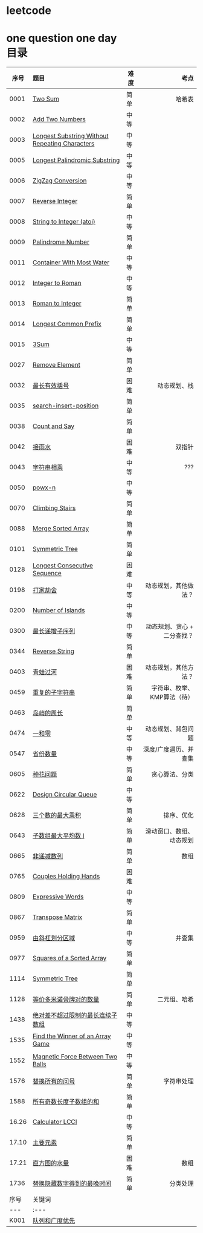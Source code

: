 # leetcode
one question one day <br>
目录
====
序号|题目|难度|考点
---|:---|---|---:
0001|[Two Sum](https://github.com/hey-monster/leetcode/issues/38)|简单|哈希表
0002|[Add Two Numbers](https://github.com/hey-monster/leetcode/blob/master/code/0002.Add%20Two%20Numbers.cpp)|中等
0003|[Longest Substring Without Repeating Characters](https://github.com/hey-monster/leetcode/issues/3)|中等
0005|[Longest Palindromic Substring](https://github.com/hey-monster/leetcode/issues/8)|中等
0006|[ZigZag Conversion](https://github.com/hey-monster/leetcode/issues/9)|中等
0007|[Reverse Integer](https://github.com/hey-monster/leetcode/issues/5)|简单
0008|[String to Integer (atoi)](https://github.com/hey-monster/leetcode/issues/7)|中等
0009|[Palindrome Number](https://github.com/hey-monster/leetcode/issues/6)|简单
0011|[Container With Most Water](https://github.com/hey-monster/leetcode/issues/12)|中等
0012|[Integer to Roman](https://github.com/hey-monster/leetcode/issues/14)|中等
0013|[Roman to Integer](https://github.com/hey-monster/leetcode/issues/11)|简单
0014|[Longest Common Prefix](https://github.com/hey-monster/leetcode/issues/18)|简单
0015|[3Sum](https://github.com/hey-monster/leetcode/issues/19)|中等
0027|[Remove Element](https://github.com/hey-monster/leetcode/issues/13)|简单
0032|[最长有效括号](https://github.com/hey-monster/leetcode/issues/43)|困难|动态规划、栈
0035|[search-insert-position](https://github.com/hey-monster/leetcode/issues/21)|简单
0038|[Count and Say](https://github.com/hey-monster/leetcode/issues/20)|简单
0042|[接雨水](https://github.com/hey-monster/leetcode/issues/54)|困难|双指针
0043|[字符串相乘](https://github.com/hey-monster/leetcode/issues/46)|中等|???
0050|[powx-n](https://github.com/hey-monster/leetcode/issues/22)|中等
0070|[Climbing Stairs](https://github.com/hey-monster/leetcode/issues/25)|简单
0088|[Merge Sorted Array](https://github.com/hey-monster/leetcode/issues/24)|简单
0101|[Symmetric Tree](https://github.com/hey-monster/leetcode/issues/10)|简单
0128|[Longest Consecutive Sequence]()|困难
0198|[打家劫舍](https://github.com/hey-monster/leetcode/issues/47)|中等|动态规划，其他做法？
0200|[Number of Islands](https://github.com/hey-monster/leetcode/issues/17)|中等
0300|[最长递增子序列](https://github.com/hey-monster/leetcode/issues/49)|中等|动态规划、贪心 + 二分查找？
0344|[Reverse String](https://github.com/hey-monster/leetcode/issues/26)|简单
0403|[青蛙过河](https://github.com/hey-monster/leetcode/issues/50)|困难|动态规划，其他方法？
0459|[重复的子字符串](https://github.com/hey-monster/leetcode/issues/44)|简单|字符串、枚举、KMP算法（待）
0463|[岛屿的周长](https://github.com/hey-monster/leetcode/issues/34)|简单
0474|[一和零](https://github.com/hey-monster/leetcode/issues/48)|中等|动态规划、背包问题
0547|[省份数量](https://github.com/hey-monster/leetcode/issues/40)|中等|深度/广度遍历、并查集
0605|[种花问题](https://github.com/hey-monster/leetcode/issues/53)|简单|贪心算法、分类
0622|[Design Circular Queue](https://github.com/hey-monster/leetcode/issues/15)|中等
0628|[三个数的最大乘积](https://github.com/hey-monster/leetcode/issues/51)|简单|排序、优化
0643|[子数组最大平均数 I](https://github.com/hey-monster/leetcode/issues/52)|简单|滑动窗口、数组、动态规划
0665|[非递减数列](https://github.com/hey-monster/leetcode/issues/55)|简单|数组
0765|[Couples Holding Hands]()|困难
0809|[Expressive Words](https://github.com/hey-monster/leetcode/issues/32)|中等
0867|[Transpose Matrix](https://github.com/hey-monster/leetcode/issues/27)|简单
0959|[由斜杠划分区域](https://github.com/hey-monster/leetcode/issues/36)|中等|并查集
0977|[Squares of a Sorted Array](https://github.com/hey-monster/leetcode/issues/28)|简单
1114|[Symmetric Tree](https://github.com/hey-monster/leetcode/issues/23)|简单
1128|[等价多米诺骨牌对的数量](https://github.com/hey-monster/leetcode/issues/37)|简单|二元组、哈希
1438|[绝对差不超过限制的最长连续子数组](https://github.com/hey-monster/leetcode/issues/35)|中等
1535|[Find the Winner of an Array Game](https://github.com/hey-monster/leetcode/issues/31)|中等
1552|[Magnetic Force Between Two Balls](https://github.com/hey-monster/leetcode/issues/30)|中等
1576|[替换所有的问号](https://github.com/hey-monster/leetcode/issues/42)|简单|字符串处理
1588|[所有奇数长度子数组的和](https://github.com/hey-monster/leetcode/issues/45)|简单
16.26|[Calculator LCCI](https://github.com/hey-monster/leetcode/issues/29)|中等
17.10|[主要元素](https://github.com/hey-monster/leetcode/issues/33)|简单
17.21|[直方图的水量](https://github.com/hey-monster/leetcode/issues/41)|困难|数组
1736|[替换隐藏数字得到的最晚时间](https://github.com/hey-monster/leetcode/issues/39)|简单|分类处理
序号|关键词
---|:---
K001|[队列和广度优先](https://github.com/hey-monster/leetcode/issues/16)
